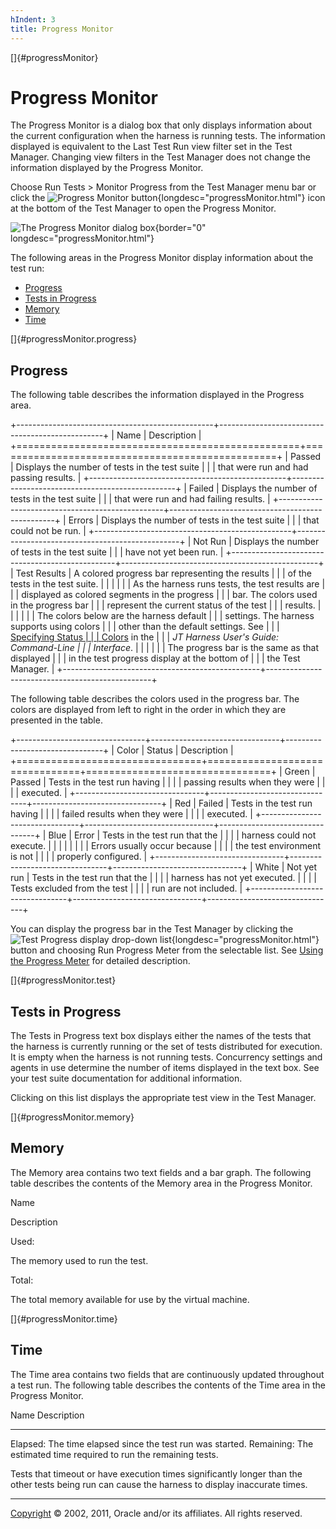 ```yaml
---
hIndent: 3
title: Progress Monitor
---
```


[]{#progressMonitor}

# Progress Monitor

The Progress Monitor is a dialog box that only displays information about the current configuration
when the harness is running tests. The information displayed is equivalent to the Last Test Run view
filter set in the Test Manager. Changing view filters in the Test Manager does not change the
information displayed by the Progress Monitor.

Choose Run Tests \> Monitor Progress from the Test Manager menu bar or click the ![Progress Monitor
button](../../images/magnify1.gif){longdesc="progressMonitor.html"} icon at the bottom of the Test
Manager to open the Progress Monitor.

![The Progress Monitor dialog box](../../images/testMonitor.gif){border="0"
longdesc="progressMonitor.html"}

The following areas in the Progress Monitor display information about the test run:

-   [Progress](#progressMonitor.progress)
-   [Tests in Progress](#progressMonitor.test)
-   [Memory](#progressMonitor.memory)
-   [Time](#progressMonitor.time)

[]{#progressMonitor.progress}

## Progress

The following table describes the information displayed in the Progress area.

+-------------------------------------------------+-------------------------------------------------+
| Name                                            | Description                                     |
+=================================================+=================================================+
| Passed                                          | Displays the number of tests in the test suite  |
|                                                 | that were run and had passing results.          |
+-------------------------------------------------+-------------------------------------------------+
| Failed                                          | Displays the number of tests in the test suite  |
|                                                 | that were run and had failing results.          |
+-------------------------------------------------+-------------------------------------------------+
| Errors                                          | Displays the number of tests in the test suite  |
|                                                 | that could not be run.                          |
+-------------------------------------------------+-------------------------------------------------+
| Not Run                                         | Displays the number of tests in the test suite  |
|                                                 | have not yet been run.                          |
+-------------------------------------------------+-------------------------------------------------+
| Test Results                                    | A colored progress bar representing the results |
|                                                 | of the tests in the test suite.                 |
|                                                 |                                                 |
|                                                 | As the harness runs tests, the test results are |
|                                                 | displayed as colored segments in the progress   |
|                                                 | bar. The colors used in the progress bar        |
|                                                 | represent the current status of the test        |
|                                                 | results.                                        |
|                                                 |                                                 |
|                                                 | The colors below are the harness default        |
|                                                 | settings. The harness supports using colors     |
|                                                 | other than the default settings. See            |
|                                                 | [Specifying Status                              |
|                                                 | Colors](../command/settingColors.html) in the   |
|                                                 | *JT Harness User\'s Guide: Command-Line         |
|                                                 | Interface*.                                     |
|                                                 |                                                 |
|                                                 | The progress bar is the same as that displayed  |
|                                                 | in the test progress display at the bottom of   |
|                                                 | the Test Manager.                               |
+-------------------------------------------------+-------------------------------------------------+

The following table describes the colors used in the progress bar. The colors are displayed from
left to right in the order in which they are presented in the table.

+--------------------------------+--------------------------------+--------------------------------+
| Color                          | Status                         | Description                    |
+================================+================================+================================+
| Green                          | Passed                         | Tests in the test run having   |
|                                |                                | passing results when they were |
|                                |                                | executed.                      |
+--------------------------------+--------------------------------+--------------------------------+
| Red                            | Failed                         | Tests in the test run having   |
|                                |                                | failed results when they were  |
|                                |                                | executed.                      |
+--------------------------------+--------------------------------+--------------------------------+
| Blue                           | Error                          | Tests in the test run that the |
|                                |                                | harness could not execute.     |
|                                |                                |                                |
|                                |                                | Errors usually occur because   |
|                                |                                | the test environment is not    |
|                                |                                | properly configured.           |
+--------------------------------+--------------------------------+--------------------------------+
| White                          | Not yet run                    | Tests in the test run that the |
|                                |                                | harness has not yet executed.  |
|                                |                                | Tests excluded from the test   |
|                                |                                | run are not included.          |
+--------------------------------+--------------------------------+--------------------------------+

You can display the progress bar in the Test Manager by clicking the ![Test Progress display
drop-down list](../../images/drop-down.gif){longdesc="progressMonitor.html"} button and choosing Run
Progress Meter from the selectable list. See [Using the Progress Meter](progressMeter.html) for
detailed description.

[]{#progressMonitor.test}

## Tests in Progress

The Tests in Progress text box displays either the names of the tests that the harness is currently
running or the set of tests distributed for execution. It is empty when the harness is not running
tests. Concurrency settings and agents in use determine the number of items displayed in the text
box. See your test suite documentation for additional information.

Clicking on this list displays the appropriate test view in the Test Manager.

[]{#progressMonitor.memory}

## Memory

The Memory area contains two text fields and a bar graph. The following table describes the contents
of the Memory area in the Progress Monitor.

Name

Description

Used:

The memory used to run the test.

Total:

The total memory available for use by the virtual machine.

[]{#progressMonitor.time}

## Time

The Time area contains two fields that are continuously updated throughout a test run. The following
table describes the contents of the Time area in the Progress Monitor.

  Name         Description
  ------------ ---------------------------------------------------------
  Elapsed:     The time elapsed since the test run was started.
  Remaining:   The estimated time required to run the remaining tests.

Tests that timeout or have execution times significantly longer than the other tests being run can
cause the harness to display inaccurate times.

----------------------------------------------------------------------------------------------------

[Copyright](../copyright.html) © 2002, 2011, Oracle and/or its affiliates. All rights reserved.
